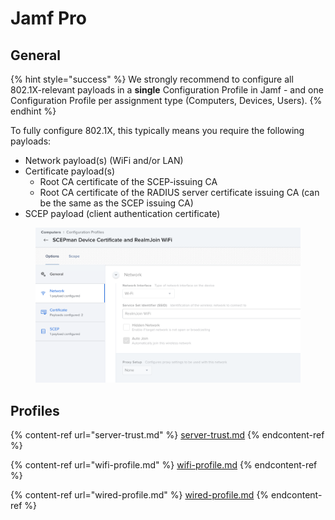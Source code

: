 # Jamf Pro

## General

{% hint style="success" %}
We strongly recommend to configure all 802.1X-relevant payloads in a **single** Configuration Profile in Jamf - and one Configuration Profile per assignment type (Computers, Devices, Users).&#x20;
{% endhint %}

To fully configure 802.1X, this typically means you require the following payloads:

* Network payload(s) (WiFi and/or LAN)
* Certificate payload(s)
  * Root CA certificate of the SCEP-issuing CA
  * Root CA certificate of the RADIUS server certificate issuing CA (can be the same as the SCEP issuing CA)
* SCEP payload (client authentication certificate)

<figure><img src="../../../.gitbook/assets/image (306).png" alt=""><figcaption></figcaption></figure>

## Profiles

{% content-ref url="server-trust.md" %}
[server-trust.md](server-trust.md)
{% endcontent-ref %}

{% content-ref url="wifi-profile.md" %}
[wifi-profile.md](wifi-profile.md)
{% endcontent-ref %}

{% content-ref url="wired-profile.md" %}
[wired-profile.md](wired-profile.md)
{% endcontent-ref %}
